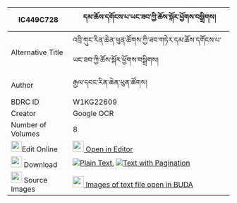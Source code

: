 |IC449C728|དམ་ཆོས་དགོངས་པ་ཡང་ཟབ་ཀྱི་ཆོས་སྐོར་ཕྱོགས་བསྒྲིགས། 
| --- | --- 
|Alternative Title |འབྲི་གུང་རིན་ཆེན་ཕུན་ཚོགས་ཀྱི་ཟབ་གཏེར་དམ་ཆོས་དགོངས་པ་ཡང་ཟབ་ཀྱི་ཆོས་སྐོར་ཕྱོགས་བསྒྲིགས།
|Author| རྒྱལ་དབང་རིན་ཆེན་ཕུན་ཚོགས།
|BDRC ID | W1KG22609
|Creator | Google OCR
|Number of Volumes| 8
|<img width="25" src="https://img.icons8.com/color/25/000000/edit-property.png">Edit Online| [<img width="25" src="https://avatars.githubusercontent.com/u/45091458?s=200&v=4"> Open in Editor](http://editor.openpecha.org/IC449C728)
|<img width="25" src="https://img.icons8.com/fluent/48/000000/download-2.png"/>  Download | [![](https://img.icons8.com/color/20/000000/txt.png)Plain Text](https://github.com/Openpecha/IC449C728/releases/download/v1/damcho_gongpa_yang_zab_kyi_cho_plain_IC449C728.zip), [![](https://img.icons8.com/color/20/000000/txt.png)Text with Pagination](https://github.com/Openpecha/IC449C728/releases/download/v1/damcho_gongpa_yang_zab_kyi_cho_pages_IC449C728.zip)
|<img width="25" src="https://img.icons8.com/plasticine/100/000000/pictures-folder.png"/>  Source Images | [<img width="25" src="https://library.bdrc.io/icons/BUDA-small.svg"> Images of text file open in BUDA](https://library.bdrc.io/show/bdr:W1KG22609)